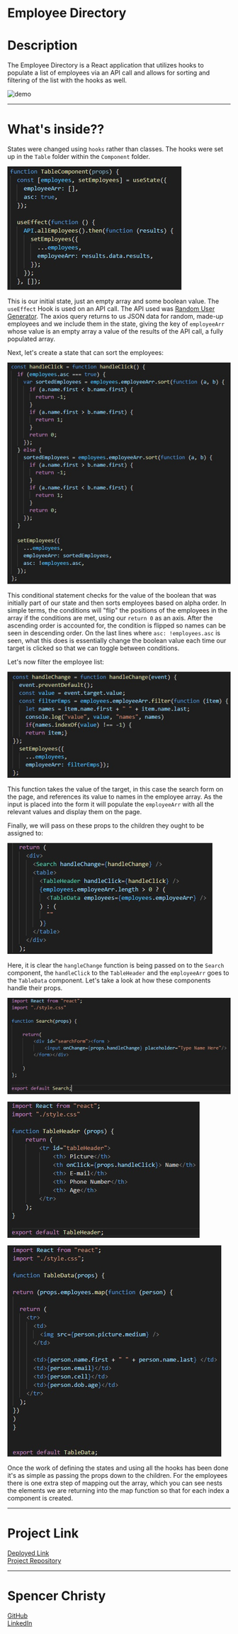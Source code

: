 Employee Directory
====

# Description
The Employee Directory is a React application that utilizes hooks to populate a list of employees via an API call and allows for sorting and filtering of the list with the hooks as well.

![demo](./assets/appdemo.gif)

----

# What's inside??
States were changed using `hooks` rather than classes. The hooks were set up in the `Table` folder within the `Component` folder.

![hook](./assets/hook.jpg)

This is our initial state, just an empty array and some boolean value. The `useEffect` Hook is used on an API call.
The API used was [Random User Generator](https://randomuser.me/).
The axios query returns to us JSON data for random, made-up employees and we include them in the state, giving the key of `employeeArr` whose value is an empty array a value of the results of the API call, a fully populated array.

Next, let's create a state that can sort the employees:

![sort](./assets/sort.jpg)

This conditional statement checks for the value of the boolean that was initially part of our state and then sorts employees based on alpha order. In simple terms, the conditions will "flip" the positions of the employees in the array if the conditions are met, using our `return 0` as an axis. After the ascending order is accounted for, the condition is flipped so names can be seen in descending order. On the last lines where `asc: !employees.asc` is seen, what this does is essentially change the boolean value each time our target is clicked so that we can toggle between conditions.

Let's now filter the employee list:

![filter](./assets/filter.jpg)

This function takes the value of the target, in this case the search form on the page, and references its value to names in the employee array. As the input is placed into the form it will populate the `employeeArr` with all the relevant values and display them on the page.

Finally, we will pass on these props to the children they ought to be assigned to:

![children](./assets/children.jpg)

Here, it is clear the `hangleChange` function is being passed on to the `Search` component, the `handleClick` to the `TableHeader` and the `employeeArr` goes to the `TableData` component.
Let's take a look at how these components handle their props.

![filterprop](./assets/filterprop.jpg)

![sortprop](./assets/sortprop.jpg)

![empprop](./assets/empprop.jpg)

Once the work of defining the states and using all the hooks has been done it's as simple as passing the props down to the children. For the employees there is one extra step of mapping out the array, which you can see nests the elements we are returning into the map function so that for each index a component is created.


----


# Project Link
[Deployed Link](https://spenrad.github.io/Employee-Directory/) <br>
[Project Repository](https://github.com/spenrad/Employee-Directory) <br>

----

# Spencer Christy
[GitHub](https://github.com/spenrad)<br>
[LinkedIn](https://www.linkedin.com/in/spencer-christy-543b84b3/)<br>

